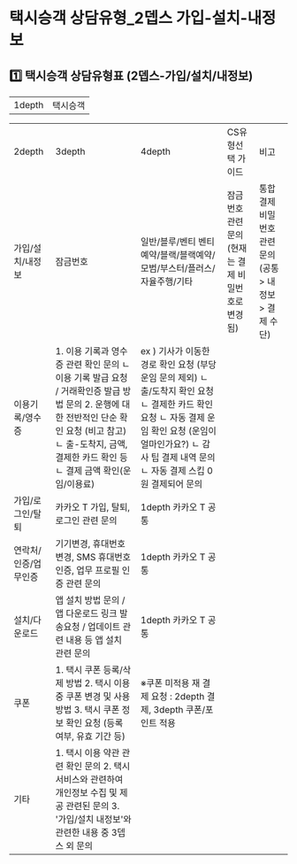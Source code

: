 # 택시승객 상담유형_2뎁스 가입-설치-내정보

**1️⃣** **택시승객 상담유형표 (2뎁스-가입/설치/내정보)**
--------------------------------------

|  |  |
| --- | --- |
| 1depth | 택시승객 |

|  |  |  |  |  |
| --- | --- | --- | --- | --- |
| 2depth | 3depth | 4depth | CS유형선택 가이드 | 비고 |
| 가입/설치/내정보 | 잠금번호 | 일반/블루/벤티 벤티예약/블랙/블랙예약/모범/부스터/플러스/자율주행/기타 | 잠금번호 관련 문의 (현재는 결제 비밀번호로 변경됨) | 통합 결제 비밀번호 관련 문의  (공통 > 내 정보 > 결제 수단) |
| 이용기록/영수증 | 1. 이용 기록과 영수증 관련 확인 문의  ㄴ 이용 기록 발급 요청 / 거래확인증 발급 방법 문의  2. 운행에 대한 전반적인 단순 확인 요청 (비고 참고)  ㄴ 출-도착지, 금액, 결제한 카드 확인 등  ㄴ 결제 금액 확인(운임/이용료) | ex ) 기사가 이동한 경로 확인 요청  (부당 운임 문의 제외)  ㄴ 출/도착지 확인 요청  ㄴ 결제한 카드 확인 요청  ㄴ 자동 결제 운임 확인 요청  (운임이 얼마인가요?)  ㄴ 감사 팁 결제 내역 문의  ㄴ 자동 결제 스킵 0원 결제되어 문의 |
| 가입/로그인/탈퇴 | 카카오 T 가입, 탈퇴, 로그인 관련 문의 | 1depth 카카오 T 공통 |
| 연락처/인증/업무인증 | 기기변경, 휴대번호 변경, SMS 휴대번호 인증, 업무 프로필 인증 관련 문의 | 1depth 카카오 T 공통 |
| 설치/다운로드 | 앱 설치 방법 문의 / 앱 다운로드 링크 발송요청  / 업데이트 관련 내용 등 앱 설치 관련 문의 | 1depth 카카오 T 공통 |
| 쿠폰 | 1. 택시 쿠폰 등록/삭제 방법  2. 택시 이용 중 쿠폰 변경 및 사용 방법  3. 택시 쿠폰 정보 확인 요청 (등록 여부, 유효 기간 등) | ※쿠폰 미적용 재 결제 요청 :  2depth 결제, 3depth 쿠폰/포인트 적용 |
| 기타 | 1. 택시 이용 약관 관련 확인 문의  2. 택시 서비스와 관련하여 개인정보 수집 및 제공 관련된 문의  3. '가입/설치 내정보'와 관련한 내용 중 3뎁스 외 문의 |  |